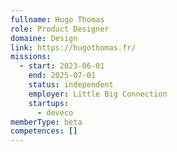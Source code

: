 ```yaml
---
fullname: Hugo Thomas
role: Product Designer
domaine: Design
link: https://hugothomas.fr/
missions:
  - start: 2023-06-01
    end: 2025-07-01
    status: independent
    employer: Little Big Connection
    startups:
      - deveco
memberType: beta
competences: []
---
```

